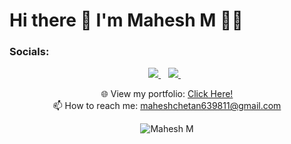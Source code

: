 <h1> Hi there 👋 I'm Mahesh M 👨‍💻 </h1>

<h3> Socials: </h3>
<p align="center">
  
  <a href="https://www.linkedin.com/in/maheshm6398/" target="">
    <img src="https://img.shields.io/badge/linkedin-%230077B5.svg?&style=for-the-badge&logo=linkedin&logoColor=white" />
  </a>&nbsp;&nbsp;
  
  <a href="https://www.instagram.com/mahesh_m_6398/" target="">
    <img src="https://img.shields.io/badge/instagram-%23E4405F.svg?&style=for-the-badge&logo=instagram&logoColor=white" />        
  </a>&nbsp;&nbsp;

</p>

<p align='center'>
  🌐 View my portfolio: <a target="_blank" href='https://maheshm-portfolio.netlify.app/'>Click Here!</a> <br>
  📫 How to reach me: <a href='mailto:maheshchetan639811@gmail.com'>maheshchetan639811@gmail.com</a>
  <br>

<p>





<p align="center"><img align="center" src="https://github-readme-stats.vercel.app/api/top-langs/?username=mahesh6398&layout=compact" alt="Mahesh M" /></p>
